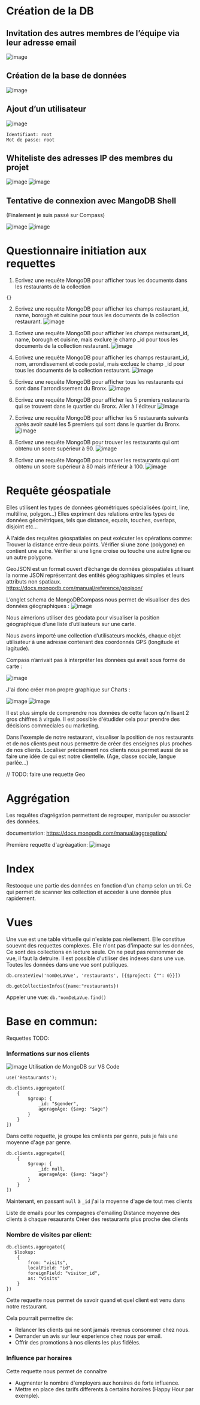 # Création de la DB

## Invitation des autres membres de l’équipe via leur adresse email
![image](https://user-images.githubusercontent.com/49844846/148928790-9a930f34-0b69-4047-989e-1e383f81ade9.png)

## Création de la base de données
![image](https://user-images.githubusercontent.com/49844846/148929098-2e538aa6-8400-478b-82ee-67176935d1ae.png)

## Ajout d’un utilisateur
![image](https://user-images.githubusercontent.com/49844846/148929145-dd350431-d908-46cb-8f56-ec15858bb7dd.png)

```
Identifiant: root
Mot de passe: root
```

## Whiteliste des adresses IP des membres du projet
![image](https://user-images.githubusercontent.com/49844846/148929349-e709fc45-d7a8-4d0d-a89c-5a92ab8128a7.png)
![image](https://user-images.githubusercontent.com/49844846/148929366-5b9e4a6b-9091-40a4-8947-9ffcc155af06.png)

## Tentative de connexion avec MangoDB Shell
(Finalement je suis passé sur Compass)

![image](https://user-images.githubusercontent.com/49844846/148929445-1e6eead2-cba8-4200-961c-6b37bef6cb85.png)
![image](https://user-images.githubusercontent.com/49844846/148929456-24a74ab3-9618-45a8-8bad-51380051908c.png)

# Questionnaire initiation aux requettes

1. Ecrivez une requête MongoDB pour afficher tous les documents dans les restaurants de la collection

`{}`

2. Ecrivez une requête MongoDB pour afficher les champs restaurant_id, name, borough et cuisine pour tous les documents de la collection restaurant.
![image](https://user-images.githubusercontent.com/49844846/148758701-9c03ca71-e2a5-4e4b-bc7f-fc66e23ffecc.png)

3. Ecrivez une requête MongoDB pour afficher les champs restaurant_id, name, borough et cuisine, mais exclure le champ _id pour tous les documents de la collection restaurant. 
![image](https://user-images.githubusercontent.com/49844846/148759425-0dfae8e0-906a-467e-95f8-f2251bcc9028.png)

4. Ecrivez une requête MongoDB pour afficher les champs restaurant_id, nom, arrondissement et code postal, mais excluez le champ _id pour tous les documents de la collection restaurant.
![image](https://user-images.githubusercontent.com/49844846/148759820-124214c4-ac47-4645-a086-15606b80be0a.png)

5. Ecrivez une requête MongoDB pour afficher tous les restaurants qui sont dans l'arrondissement du Bronx. 
![image](https://user-images.githubusercontent.com/49844846/148758999-e5bfe4af-9cb4-44ea-9002-487c0cdfa25d.png)

6. Ecrivez une requête MongoDB pour afficher les 5 premiers restaurants qui se trouvent dans le quartier du Bronx. Aller à l'éditeur
![image](https://user-images.githubusercontent.com/49844846/148759942-27b19940-84ee-45fb-ad3a-fb14499c005f.png)

7. Ecrivez une requête MongoDB pour afficher les 5 restaurants suivants après avoir sauté les 5 premiers qui sont dans le quartier du Bronx.
![image](https://user-images.githubusercontent.com/49844846/148760043-934e4fbd-d096-4336-8660-a9211717ee4a.png)

8. Ecrivez une requête MongoDB pour trouver les restaurants qui ont obtenu un score supérieur à 90. 
![image](https://user-images.githubusercontent.com/49844846/148761557-726f3224-7dbf-4a7b-9c3c-32f45a52fda8.png)

9. Ecrivez une requête MongoDB pour trouver les restaurants qui ont obtenu un score supérieur à 80 mais inférieur à 100. 
![image](https://user-images.githubusercontent.com/49844846/148930822-7bc906b6-3295-4d2a-9ce6-da0ae8b41020.png)

# Requête géospatiale

Elles utilisent les types de données géométriques spécialisées (point, line, multiline, polygon...)
Elles expriment des relations entre les types de données géométriques, tels que distance, equals, touches, overlaps, disjoint etc…

À l'aide des requêtes géospatiales on peut exécuter les opérations comme:
Trouver la distance entre deux points.
Vérifier si une zone (polygone) en contient une autre.
Vérifier si une ligne croise ou touche une autre ligne ou un autre polygone.

GeoJSON est un format ouvert d’échange de données géospatiales utilisant la norme JSON représentant des entités géographiques simples et leurs attributs non spatiaux. https://docs.mongodb.com/manual/reference/geojson/

L’onglet schema de MongoDBCompass nous permet de visualiser des des données géographiques :
![image](https://user-images.githubusercontent.com/49844846/148931334-a82589c4-42da-4757-971a-0f1830a0340e.png)

Nous aimerions utiliser des géodata pour visualiser la position géographique d’une liste d’utilisateurs sur une carte.

Nous avons importé une collection d’utilisateurs mockés, chaque objet utilisateur à une adresse contenant des coordonnés GPS (longitude et lagitude).

Compass n’arrivait pas à interpréter les données qui avait sous forme de carte :

![image](https://user-images.githubusercontent.com/49844846/148931399-2384e162-4f8e-4f56-bedf-9797b0142426.png)

J'ai donc créer mon propre graphique sur Charts :

![image](https://user-images.githubusercontent.com/49844846/148931483-affff60b-bef1-468f-8f33-a9e060a4282a.png)
![image](https://user-images.githubusercontent.com/49844846/148931503-10d688dd-f3b7-409a-888c-ef31a5568988.png)

Il est plus simple de comprendre nos données de cette facon qu'n lisant 2 gros chiffres à virgule.
Il est possible d'étudider cela pour prendre des décisions commeciales ou marketing.

Dans l'exemple de notre restaurant, visualiser la position de nos restaurants et de nos clients peut nous permettre de créer des enseignes plus proches de nos clients. Localiser précisément nos clients nous permet aussi de se faire une idée de qui est notre clientelle. (Age, classe sociale, langue parlée...)

// TODO: faire une requette Geo

# Aggrégation

Les requêtes d’agrégation permettent de regrouper, manipuler ou associer des données.

documentation: https://docs.mongodb.com/manual/aggregation/

Première requette d'agréagation:
![image](https://user-images.githubusercontent.com/49844846/148966306-171e31cd-fe08-4203-a34b-a8caae367ad2.png)

# Index
Restocque une partie des données en fonction d'un champ selon un tri. Ce qui permet de scanner les collection et acceder à une donnée plus rapidement.

# Vues

Une vue est une table virtuelle qui n'existe pas réellement. Elle constitue souevnt des requettes complexes.
Elle n'ont pas d'impacte sur les données, Ce sont des collections en lecture seule.
On ne peut pas rennommer de vue, il faut la detruire. Il est possible d'utiliser des indexes dans une vue.
Toutes les données dans une vue sont publiques.

`db.createView('nomDeLaVue', 'restaurants', [{$project: {"": 0}}])`

`db.getCollectionInfos({name:"restaurants})`

Appeler une vue:
`db."nomDeLaVue.find()`


# Base en commun:
Requettes TODO:

### Informations sur nos clients
![image](https://user-images.githubusercontent.com/49844846/149315473-b7555e69-06a8-41fc-96e0-292d6f2140df.png)
Utilisation de MongoDB sur VS Code

```
use('Restaurants');

db.clients.aggregate([
    {
        $group: {
            _id: "$gender",
            agerageAge: {$avg: "$age"}
        }
    }
])
```
Dans cette requette, je groupe les cmlients par genre, puis je fais une moyenne d'age par genre.

```
db.clients.aggregate([
    {
        $group: {
            _id: null,
            agerageAge: {$avg: "$age"}
        }
    }
])
```
Maintenant, en passant `null` à `_id` j'ai la moyenne d'age de tout mes clients

  Liste de emails pour les compagnes d'emailing
Distance moyenne des clients à chaque resaurants
  Créer des restaurants plus proche des clients
  
### Nombre de visites par client:
```
db.clients.aggregate({
   $lookup:
    {
        from: "visits",
        localField: "id",
        foreignField: "visitor_id",
        as: "visits"
    }
})
```
Cette requette nous permet de savoir quand et quel client est venu dans notre restaurant.

Cela pourrait permettre de:
- Relancer les clients qui ne sont jamais revenus consommer chez nous.
- Demander un avis sur leur experience chez nous par email.
- Offrir des promotions à nos clients les plus fidèles.

### Influence par horaires
Cette requette nous permet de connaître 
- Augmenter le nombre d'employers aux horaires de forte influence.
- Mettre en place des tarifs differents à certains horaires (Happy Hour par exemple).
  

